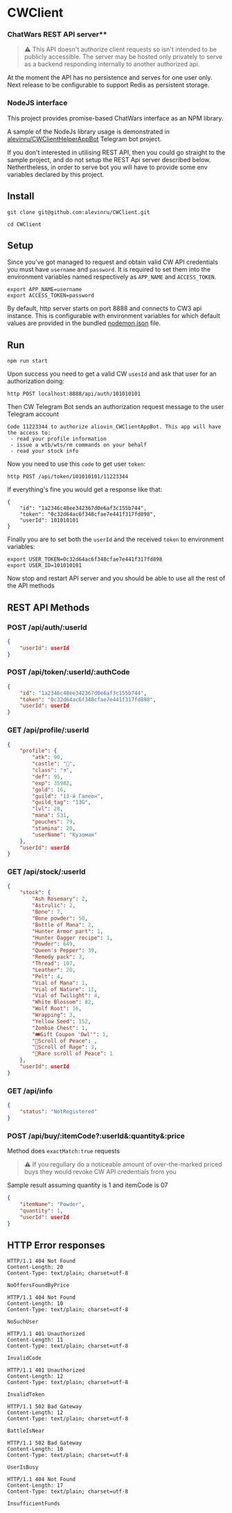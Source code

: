 # CWClient

### ChatWars REST API server**

> ⚠️ This API doesn't authorize client requests so isn't intended to be publicly accessible.
The server may be hosted only privately to serve as a backend responding internally to another authorized api.

At the moment the API has no persistence and serves for one user only.
Next release to be configurable to support Redis as persistent storage.

### NodeJS interface

This project provides promise-based ChatWars interface as an NPM library.

A sample of the NodeJs library usage is demonstrated in [alevinru/CWClientHelperAppBot](https://github.com/alevinru/CWClientHelperAppBot) Telegram bot project.

If you don't interested in utilising REST API, then you could go straight to the sample project, and do not setup the REST Api server described below. Nethertheless, in order to serve bot you will have to provide some env variables declared by this project.

## Install

```Shell
git clone git@github.com:alevinru/CWClient.git

cd CWClient
```

## Setup

Since you've got managed to request and obtain valid CW API credentials you must have `username` and `password`.
It is required to set them into the environment variables named respectively as `APP_NAME` and `ACCESS_TOKEN`.

```Shell
export APP_NAME=username
export ACCESS_TOKEN=password
```

By default, http server starts on port 8888 and connects to CW3 api instance. 
This is configurable with environment variables for which default values are provided in the bundled [nodemon.json](nodemon.json) file.


## Run

```Shell
npm run start
```

Upon success you need to get a valid CW `usesId` and ask that user for an authorization doing:

```
http POST localhost:8888/api/auth/101010101
```

Then CW Telegram Bot sends an authorization request message to the user Telegram account

```
Code 11223344 to authorize aliovin_CWClientAppBot. This app will have the access to:
 - read your profile information
 - issue a wtb/wts/rm commands on your behalf
 - read your stock info
```

Now you need to use this `code` to get user `token`:

```
http POST /api/token/101010101/11223344
```

If everything's fine you would get a response like that:

```
{
    "id": "1a2346c48ee342367d0e6af3c155b744",
    "token": "0c32d64ac6f348cfae7e441f317fd898",
    "userId": 101010101
}
```

Finally you are to set both the `userId` and the received `token` to environment variables:

```shell
export USER_TOKEN=0c32d64ac6f348cfae7e441f317fd898
export USER_ID=101010101
```

Now stop and restart API server and you should be able to use all the rest of the API methods

## REST API Methods

### POST /api/auth/:userId

```json
{
    "userId": userId
}
```  

### POST /api/token/:userId/:authCode

```json
{
    "id": "1a2346c48ee342367d0e6af3c155b744",
    "token": "0c32d64ac6f348cfae7e441f317fd898",
    "userId": userId
}
``` 

### GET /api/profile/:userId

```json
{
    "profile": {
        "atk": 90,
        "castle": "🐢",
        "class": "⚗️",
        "def": 95,
        "exp": 35982,
        "gold": 16,
        "guild": "13-й Галеон",
        "guild_tag": "13G",
        "lvl": 28,
        "mana": 531,
        "pouches": 79,
        "stamina": 20,
        "userName": "Кузоман"
    },
    "userId": userId
}
```

### GET /api/stock/:userId

```json
{
    "stock": {
        "Ash Rosemary": 2,
        "Astrulic": 2,
        "Bone": 7,
        "Bone powder": 50,
        "Bottle of Mana": 2,
        "Hunter Armor part": 1,
        "Hunter Dagger recipe": 1,
        "Powder": 649,
        "Queen's Pepper": 39,
        "Remedy pack": 3,
        "Thread": 107,
        "Leather": 20,
        "Pelt": 4,
        "Vial of Mana": 1,
        "Vial of Nature": 11,
        "Vial of Twilight": 4,
        "White Blossom": 82,
        "Wolf Root": 16,
        "Wrapping": 3,
        "Yellow Seed": 152,
        "Zombie Chest": 1,
        "🎟Gift Coupon 'Owl'": 1,
        "📕Scroll of Peace": ,
        "📕Scroll of Rage": 3,
        "📗Rare scroll of Peace": 1
    },
    "userId": userId
}
```

### GET /api/info

```json
{
    "status": "NotRegistered"
}
```

### POST /api/buy/:itemCode?:userId&:quantity&:price

Method does `exactMatch:true` requests

> ⚠️ If you regullary do a noticeable amount of over-the-marked priced buys they would revoke CW API credentials from you

Sample result assuming quantity is 1 and itemCode is 07

```json
{
    "itemName": "Powder",
    "quantity": 1,
    "userId": userId
}
```

## HTTP Error responses

```
HTTP/1.1 404 Not Found
Content-Length: 20
Content-Type: text/plain; charset=utf-8

NoOffersFoundByPrice
```

```
HTTP/1.1 404 Not Found
Content-Length: 10
Content-Type: text/plain; charset=utf-8

NoSuchUser
```

```
HTTP/1.1 401 Unauthorized
Content-Length: 11
Content-Type: text/plain; charset=utf-8

InvalidCode
```

```
HTTP/1.1 401 Unauthorized
Content-Length: 12
Content-Type: text/plain; charset=utf-8

InvalidToken
```

```
HTTP/1.1 502 Bad Gateway
Content-Length: 12
Content-Type: text/plain; charset=utf-8

BattleIsNear
```

```
HTTP/1.1 502 Bad Gateway
Content-Length: 10
Content-Type: text/plain; charset=utf-8

UserIsBusy
```

```
HTTP/1.1 404 Not Found
Content-Length: 17
Content-Type: text/plain; charset=utf-8

InsufficientFunds
```

